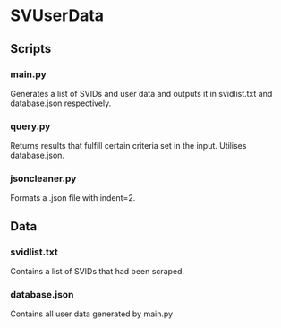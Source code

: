 # SVUserData

## Scripts
### main.py
Generates a list of SVIDs and user data and outputs it in svidlist.txt and database.json respectively.

### query.py
Returns results that fulfill certain criteria set in the input. Utilises database.json.

### jsoncleaner.py
Formats a .json file with indent=2.

## Data
### svidlist.txt
Contains a list of SVIDs that had been scraped.

### database.json
Contains all user data generated by main.py
